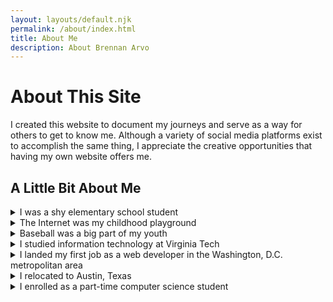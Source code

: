 ```yaml
---
layout: layouts/default.njk
permalink: /about/index.html
title: About Me
description: About Brennan Arvo
---
```


# About This Site

I created this website to document my journeys and serve as a way for others to get to know me. Although a variety of social media platforms exist to accomplish the same thing, I appreciate the creative opportunities that having my own website offers me.

## A Little Bit About Me

<details>
<summary>I was a shy elementary school student</summary>

<div class="expanded-content">

<p>
I attended a small elementary school in Clifton, Virginia. I was quiet, shy, and a homebody who couldn't wait to get home after a long day of school to devour a sleeve of Oreos while watching television.
</p>

</div>
</details>

<!-- Divider -->

<details>
<summary>The Internet was my childhood playground</summary>

<div class="expanded-content">

<p>
Unlike most of my peers, I didn't invest much time into video games (except for RuneScape, which will always have a special place in my heart). Instead, I was usually surfing the web whilst creating my own digital footprint.
</p>

<p>
In particular, I created my own computer graphics, partook in message boards (online forums), and even created my own message board for my elementary school classroom so that we could keep in touch when we got home.
</p>

<p>
In retrospect, it's fitting that I ended up with a career in web development.
</p>

</div>
</details>

<!-- Divider -->

<details>
<summary>Baseball was a big part of my youth</summary>

<div class="expanded-content">
<p>
I played Little League Baseball starting in my early years of grade school. I traveled around the state of Virginia with my teammates to compete in a variety of tournaments, which heavily influenced my free time and social circles. Baseball practically became a separate lifestyle outside of school.
</p>

<p>
In high school, I primarily played as a <a target="_blank" href="https://simple.wikipedia.org/wiki/Pitcher">pitcher</a>. On the surface, this might seem like a repetitive and unexciting task, i.e., simply throwing a ball to an opponent. However, I found that there was a strategy and technique behind each pitch (or "throw") that I came to enjoy.
</p>

<p>
Although baseball was a stressful, time-consuming activity, I walked away with a great group of friends, a good sense of perseverance and discipline, and a quote I still think about to this day: "If you're on time, you're late".
</p>

</div>
</details>

<!-- Divider -->

<details>
<summary>I studied information technology at Virginia Tech</summary>

<div class="expanded-content">

<p>
I was what people would probably consider "no fun" in college. I spent a significant amount of time buried in my studies; I was hungry to learn and fascinated with what I was reading. School curriculum finally felt applicable.
</p>

<p>
At the start of my junior year, we began writing software applications, which I quickly developed a passion for. Creating my own software put me in a state of flow that was borderline therapeutic, and something that I knew I wanted to continue to pursuing.
</p>

</div>
</details>

<!-- Divider -->

<details>
<summary>I landed my first job as a web developer in the Washington, D.C. metropolitan area</summary>

<div class="expanded-content">

<p>
When searching for my first job out of college, I did everything I could to ensure that I would wake up excited to go to work everyday. For me, this meant finding something that would have me contributing to any semblance of a software application used by people.
</p>

<p>
Sure enough, I ended up on a team in which I spent my first day happily and willingly staying after work with a colleague to inspect our <a target="_blank" href="https://chat.openai.com/share/4649cf74-641b-4feb-956e-5cee35169fbb">web application's network traffic</a>, solely to appease my own curiosity and fascination. This memorable moment was when I knew I had gotten what I was after.
</p>

</div>
</details>

<!-- Divider -->

<details>
<summary>I relocated to Austin, Texas</summary>

<div class="expanded-content">

<p>
Even leading up to college, I knew that I eventually wanted to relocate. Where exactly I wanted to move was always up in the air (although I do recall being content with the idea of living in Oregon), but I had an itch to get out of Virginia and try someplace new.
</p>

<p>
Two years into my first job, I felt like it was finally time. I deemed Austin, Texas and Phoenix, Arizona as my two candidates. After some phone calls, research, and nerves, I decided to move to Austin, and I couldn't be more happy.
</p>

<p>
In no particular order, here are some of my favorite things about where I live:
<ul>
  <li>The people</li>
  <li><a target="_blank" href="https://en.wikipedia.org/wiki/Lady_Bird_Lake#Ann_and_Roy_Butler_Hike-and-Bike_Trail_and_Boardwalk">Lady Bird Lake Hike & Bike Trail</a></li>
  <li><a target="_blank" href="https://en.wikipedia.org/wiki/Barton_Springs_Pool">Barton Springs Pool</a></li>
  <li>Coffee scene and culture</li>
  <li><a target="_blank" href="https://www.annabellechairlegs.com/">Local music</a></li>
  <li>Amount of dogs you see throughout the city</li>
  <li>Relatively warmer winters</li>
</ul>
</p>

</div>
</details>

<!-- Divider -->

<details>
<summary>I enrolled as a part-time computer science student</summary>

<div class="expanded-content">
<p>
Although I have a degree in information technology, I've always wanted to peel back another layer of the onion and gain a deeper understanding of the fundamental theories and principles of computation.
<p>
<p>
To start, I enrolled in math classes at Austin Community College to prepare for a computer science program. After completing those courses, I enrolled in <a target="_blank" href="https://ecampus.oregonstate.edu/online-degrees/undergraduate/computer-science-postbacc/">Oregon State University's postbaccalaureate computer science program</a>, designed for people like me who want a second undergraduate degree.
</p>
<p>Since I don't live in Corvallis, I take all of my courses online. However, I'm still in the same classes as on-campus students who opt for the virtual sections.
</p>
</div>
</details>
